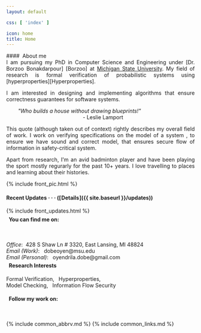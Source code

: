 ```yaml
---
layout: default

css: [ 'index' ]

icon: home
title: Home
---
```


<div class='pure-g'>

<div class='pure-u-1 pure-u-sm-1-2 pure-u-md-13-24 top-left' markdown='1'> 
#### <i class='fas fa-fw fa-sm fa-user'></i>&nbsp;About me

<div class='pure-g' style='text-align: justify; margin-top: -1em'>
<div class='pure-u-1 pure-u-md-22-24' markdown='1'>

I am pursuing my PhD in Computer Science and Engineering under [Dr. Borzoo Bonakdarpour] [Borzoo] at [Michigan State University](MSU).
My field of research is <span class='color-highlight'>formal verification of probabilistic systems</span> using [hyperproperties][Hyperproperties].

I am interested in <span class='color-highlight'>designing and implementing algorithms
that ensure correctness guarantees</span> for software systems.
<br>
<p class='indented' markdown='1'>
    &nbsp;&nbsp;&nbsp;&nbsp;&nbsp;&nbsp;&nbsp;&nbsp;<em>"Who builds a house without drawing blueprints!"</em><br>
    &nbsp;&nbsp;&nbsp;&nbsp;&nbsp;&nbsp;&nbsp;&nbsp;&nbsp;&nbsp;&nbsp;&nbsp;&nbsp;&nbsp;&nbsp;&nbsp;&nbsp;&nbsp;&nbsp;&nbsp;&nbsp;&nbsp;&nbsp;&nbsp;&nbsp;&nbsp;&nbsp;&nbsp;&nbsp;&nbsp;&nbsp;&nbsp;&nbsp;&nbsp;&nbsp;&nbsp;&nbsp;&nbsp;&nbsp;&nbsp;&nbsp;&nbsp;&nbsp;&nbsp;&nbsp;&nbsp;&nbsp;&nbsp;&nbsp;&nbsp;&nbsp; - Leslie Lamport
</p>
This quote (although taken out of context) rightly describes my overall field of work. I work on <span class='color-highlight'>verifying</span> specifications on the <span class='color-highlight'>model of a system </span>, to ensure we have <span class='color-highlight'>sound and correct</span> model, that ensures <span class='color-highlight'>secure flow of information</span> in safety-critical system.


Apart from research, I'm an avid badminton player and have been playing the sport mostly regurarly for the past 10+ years. I love travelling to places and learning about their histories. 
</div>
</div>

</div>

<div class='pure-u-1 pure-u-sm-1-2 pure-u-md-11-24 top-right' markdown='1' >
    {% include front_pic.html %} 

#### <i class='far fa-fw fa-sm fa-clock'></i> Recent Updates *&middot; &middot; &middot;* ([&#x200a;Details&#x200a;]({{ site.baseurl }}/updates))
<p>
{% include front_updates.html %}
</p>
</div>


<div class='pure-u-1 pure-u-md-13-24 bot-left' markdown='1' style= 'margin-top: -1em'>

#### <i class="fas fa-users"></i>&nbsp;&nbsp;You can find me on:
&nbsp;&nbsp;&nbsp;&nbsp;&nbsp;&nbsp;&nbsp;&nbsp;&nbsp;&nbsp;&nbsp;&nbsp;
<a href="https://www.linkedin.com/in/oyendrila-dobe-400430103/" target="_blank"><i class="fab fa-linkedin fa-2x"></i></a>
&nbsp;&nbsp;&nbsp;&nbsp;
<a href="https://www.instagram.com/girl_with_elephant_patronus/"><i class="fab fa-instagram-square fa-2x"></i></a>
&nbsp;&nbsp;&nbsp;&nbsp;
<a href="https://twitter.com/OyendrilaDobe" target="_blank"><i class="fab fa-twitter-square fa-2x"></i></a>

<p class='indented' markdown='1'>
    <em>Office</em>: &nbsp;428 S Shaw Ln # 3320, East Lansing, MI 48824
    <br>
    <em>Email (Work)</em>: &nbsp; dobeoyen@msu.edu
    <br>
    <em>Email (Personal)</em>: &nbsp; oyendrila.dobe@gmail.com
</p>
    
</div>
<div class='pure-u-1 pure-u-md-11-24 bot-right' markdown='1' style= 'margin-top: -1em'>



#### <i class="fab fa-leanpub"></i>&nbsp; Research Interests

<p>
    Formal Verification, &nbsp; Hyperproperties, <br> Model Checking, &nbsp; Information Flow Security
</p>


#### <i class="fas fa-box-open"></i>&nbsp;&nbsp;Follow my work on: 

&nbsp;&nbsp;&nbsp;&nbsp;&nbsp;&nbsp;&nbsp;&nbsp;&nbsp;&nbsp;&nbsp;&nbsp;&nbsp;&nbsp;&nbsp;&nbsp;
<a href="https://github.com/oyendrila-dobe" target="_blank"><i class="fab fa-github-square fa-2x"></i></a>
&nbsp;&nbsp;&nbsp;&nbsp;
<a href="https://scholar.google.com/citations?user=1AZzkbMAAAAJ&hl=en&oi=ao" target="_blank"><i class="ai ai-google-scholar-square ai-2x"></i></a>
</div>
</div>

{% include common_abbrv.md %}
{% include common_links.md %}

